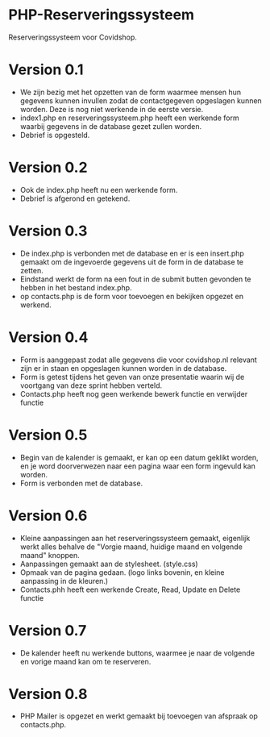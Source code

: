 # PHP-Reserveringssysteem
Reserveringssysteem voor Covidshop.

# Version 0.1
* We zijn bezig met het opzetten van de form waarmee mensen hun gegevens kunnen invullen zodat de contactgegeven opgeslagen kunnen worden. Deze is nog niet werkende in de eerste versie.
* index1.php en reserveringssysteem.php heeft een werkende form waarbij gegevens in de database gezet zullen worden.
* Debrief is opgesteld.

# Version 0.2
* Ook de index.php heeft nu een werkende form.
* Debrief is afgerond en getekend.

# Version 0.3
* De index.php is verbonden met de database en er is een insert.php gemaakt om de ingevoerde gegevens uit de form in de database te zetten.
* Eindstand werkt de form na een fout in de submit butten gevonden te hebben in het bestand index.php.
* op contacts.php is de form voor toevoegen en bekijken opgezet en werkend.

# Version 0.4
* Form is aanggepast zodat alle gegevens die voor covidshop.nl relevant zijn er in staan en opgeslagen kunnen worden in de database.
* Form is getest tijdens het geven van onze presentatie waarin wij de voortgang van deze sprint hebben verteld.
* Contacts.php heeft nog geen werkende bewerk functie en verwijder functie

# Version 0.5
* Begin van de kalender is gemaakt, er kan op een datum geklikt worden, en je word doorverwezen naar een pagina waar een form ingevuld kan worden.
* Form is verbonden met de database.

# Version 0.6
* Kleine aanpassingen aan het reserveringssysteem gemaakt, eigenlijk werkt alles behalve de "Vorgie maand, huidige maand en volgende maand" knoppen.
* Aanpassingen gemaakt aan de stylesheet. (style.css)
* Opmaak van de pagina gedaan. (logo links bovenin, en kleine aanpassing in de kleuren.)
* Contacts.phh heeft een werkende Create, Read, Update en Delete functie

# Version 0.7
* De kalender heeft nu werkende buttons, waarmee je naar de volgende en vorige maand kan om te reserveren.

# Version 0.8
* PHP Mailer is opgezet en werkt gemaakt bij toevoegen van afspraak op contacts.php.
